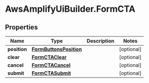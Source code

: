 # AwsAmplifyUiBuilder.FormCTA

## Properties

Name | Type | Description | Notes
------------ | ------------- | ------------- | -------------
**position** | [**FormButtonsPosition**](FormButtonsPosition.md) |  | [optional] 
**clear** | [**FormCTAClear**](FormCTAClear.md) |  | [optional] 
**cancel** | [**FormCTACancel**](FormCTACancel.md) |  | [optional] 
**submit** | [**FormCTASubmit**](FormCTASubmit.md) |  | [optional] 


